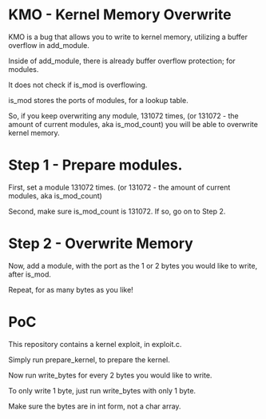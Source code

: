 # KMO - Kernel Memory Overwrite

KMO is a bug that allows you to write to kernel memory, utilizing a buffer overflow in add_module. 

Inside of add_module, there is already buffer overflow protection; for modules.

It does not check if is_mod is overflowing. 

is_mod stores the ports of modules, for a lookup table.

So, if you keep overwriting any module, 131072 times, (or 131072 - the amount of current modules, aka is_mod_count) you will be able to overwrite kernel memory. 

# Step 1 - Prepare modules.

First, set a module 131072 times. (or 131072 - the amount of current modules, aka is_mod_count)

Second, make sure is_mod_count is 131072. If so, go on to Step 2. 

# Step 2 - Overwrite Memory

Now, add a module, with the port as the 1 or 2 bytes you would like to write, after is_mod. 

Repeat, for as many bytes as you like! 

# PoC

This repository contains a kernel exploit, in exploit.c. 

Simply run prepare_kernel, to prepare the kernel. 

Now run write_bytes for every 2 bytes you would like to write.

To only write 1 byte, just run write_bytes with only 1 byte. 

Make sure the bytes are in int form, not a char array.
